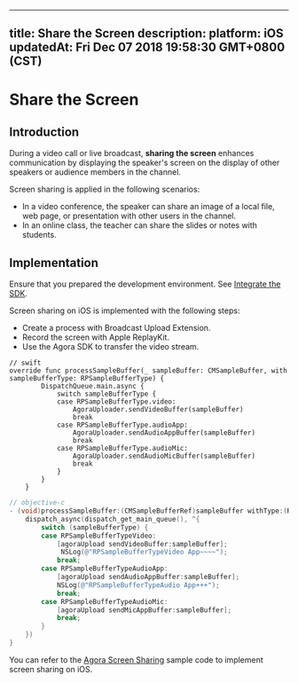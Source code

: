 
---
title: Share the Screen
description: 
platform: iOS
updatedAt: Fri Dec 07 2018 19:58:30 GMT+0800 (CST)
---
# Share the Screen
## Introduction
During a video call or live broadcast, **sharing the screen** enhances communication by displaying the speaker's screen on the display of other speakers or audience members in the channel.

Screen sharing is applied in the following scenarios:

- In a video conference, the speaker can share an image of a local file, web page, or presentation with other users in the channel.
- In an online class, the teacher can share the slides or notes with students.

## Implementation

Ensure that you prepared the development environment. See [Integrate the SDK](../../en/Video/ios_video.md).

Screen sharing on iOS is implemented with the following steps:

- Create a process with Broadcast Upload Extension.
- Record the screen with Apple ReplayKit.
- Use the Agora SDK to transfer the video stream.

```
// swift
override func processSampleBuffer(_ sampleBuffer: CMSampleBuffer, with sampleBufferType: RPSampleBufferType) {
        DispatchQueue.main.async {
            switch sampleBufferType {
            case RPSampleBufferType.video:
                AgoraUploader.sendVideoBuffer(sampleBuffer)
                break
            case RPSampleBufferType.audioApp:
                AgoraUploader.sendAudioAppBuffer(sampleBuffer)
                break
            case RPSampleBufferType.audioMic:
                AgoraUploader.sendAudioMicBuffer(sampleBuffer)
                break
            }
        }
    }
```

```objective-c
// objective-c
- (void)processSampleBuffer:(CMSampleBufferRef)sampleBuffer withType:(RPSampleBufferType)sampleBufferType {
    dispatch_async(dispatch_get_main_queue(), ^{
    	switch (sampleBufferType) {
        case RPSampleBufferTypeVideo:
            [agoraUpload sendVideoBuffer:sampleBuffer];
             NSLog(@"RPSampleBufferTypeVideo App~~~~");
            break;
        case RPSampleBufferTypeAudioApp:
            [agoraUpload sendAudioAppBuffer:sampleBuffer];
            NSLog(@"RPSampleBufferTypeAudio App+++");
            break;
        case RPSampleBufferTypeAudioMic:
            [agoraUpload sendMicAppBuffer:sampleBuffer];
            break;
    	}
    })
}
```

You can refer to the [Agora Screen Sharing](https://github.com/AgoraIO/Advanced-Video/tree/master/Screensharing/Agora-Screen-Sharing-iOS) sample code to implement screen sharing on iOS.
